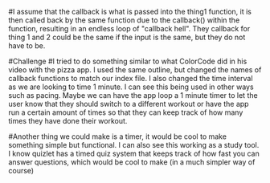 #I assume that the callback is what is passed into the thing1 function, it is then called back by the same function due to the callback() within the function, resulting in an endless loop of "callback hell". They callback for thing 1 and 2 could be the same if the input is the same, but they do not have to be. 

#Challenge
#I tried to do something similar to what ColorCode did in his video with the pizza app. I used the same outline, but changed the names of callback functions to match our index file. I also changed the time interval as we are looking to time 1 minute. I can see this being used in other ways such as pacing. Maybe we can have the app loop a 1 minute timer to let the user know that they should switch to a different workout or have the app run a certain amount of times so that they can keep track of how many times they have done their workout.

#Another thing we could make is a timer, it would be cool to make something simple but functional. I can also see this working as a study tool. I know quizlet has a timed quiz system that keeps track of how fast you can answer questions, which would be cool to make (in a much simpler way of course)